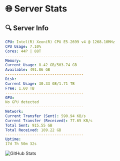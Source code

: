 # 🌐 Server Stats
## 🔍 Server Info
```yaml
CPU: Intel(R) Xeon(R) CPU E5-2699 v4 @ 1268.10MHz
CPU Usage: 7.10%
Cores: 44P | 88T
-----------------------------------
Memory:
Current Usage: 8.42 GB/503.74 GB
Available: 491.86 GB
-----------------------------------
Disk:
Current Usage: 30.33 GB/1.71 TB
Free: 1.60 TB
-----------------------------------
GPU:
No GPU detected
-----------------------------------
Network:
Current Transfer (Sent): 590.94 KB/s
Current Transfer (Received): 77.65 KB/s
Total Sent: 915.55 GB
Total Received: 189.22 GB
-----------------------------------
Uptime:
17d 7h 50m 32s
```
![GitHub Stats](https://img.shields.io/badge/Updated-2025-05-07_00:59:20-blue)